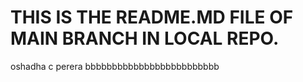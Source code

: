 # THIS IS THE README.MD FILE OF MAIN BRANCH IN LOCAL REPO.
oshadha c perera
bbbbbbbbbbbbbbbbbbbbbbbbb